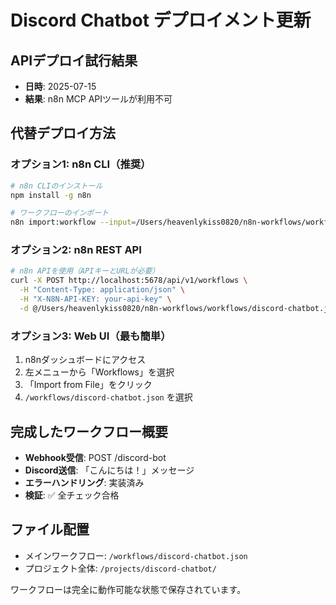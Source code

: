 # Discord Chatbot デプロイメント更新

## APIデプロイ試行結果
- **日時**: 2025-07-15
- **結果**: n8n MCP APIツールが利用不可

## 代替デプロイ方法

### オプション1: n8n CLI（推奨）
```bash
# n8n CLIのインストール
npm install -g n8n

# ワークフローのインポート
n8n import:workflow --input=/Users/heavenlykiss0820/n8n-workflows/workflows/discord-chatbot.json
```

### オプション2: n8n REST API
```bash
# n8n APIを使用（APIキーとURLが必要）
curl -X POST http://localhost:5678/api/v1/workflows \
  -H "Content-Type: application/json" \
  -H "X-N8N-API-KEY: your-api-key" \
  -d @/Users/heavenlykiss0820/n8n-workflows/workflows/discord-chatbot.json
```

### オプション3: Web UI（最も簡単）
1. n8nダッシュボードにアクセス
2. 左メニューから「Workflows」を選択
3. 「Import from File」をクリック
4. `/workflows/discord-chatbot.json` を選択

## 完成したワークフロー概要
- **Webhook受信**: POST /discord-bot
- **Discord送信**: 「こんにちは！」メッセージ
- **エラーハンドリング**: 実装済み
- **検証**: ✅ 全チェック合格

## ファイル配置
- メインワークフロー: `/workflows/discord-chatbot.json`
- プロジェクト全体: `/projects/discord-chatbot/`

ワークフローは完全に動作可能な状態で保存されています。